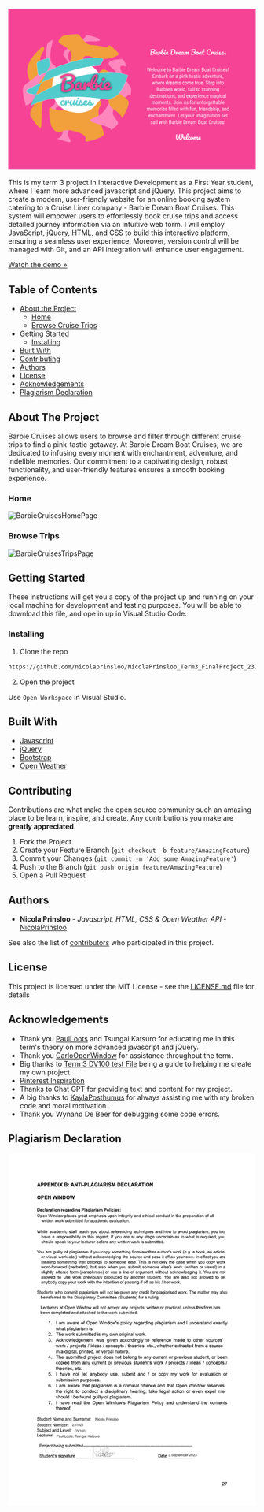 
![BarbieCruises Logo](/assets/ReadMe%20Cover%20Pagepng.png)

This is my term 3 project in Interactive Development as a First Year student, where I learn more advanced javascript and jQuery. This project aims to create a modern, user-friendly website for an online booking system catering to a Cruise Liner company - Barbie Dream Boat Cruises. This system will empower users to effortlessly book cruise trips and access detailed journey information via an intuitive web form. I will employ JavaScript, jQuery, HTML, and CSS to build this interactive platform, ensuring a seamless user experience. Moreover, version control will be managed with Git, and an API integration will enhance user engagement.

[Watch the demo »]()

## Table of Contents

* [About the Project](#about-the-project)
   * [Home](#home)
   * [Browse Cruise Trips](#browse-trips)
* [Getting Started](#getting-started)
  * [Installing](#installing)
* [Built With](#built-with)
* [Contributing](#contributing)
* [Authors](#authors)
* [License](#license)
* [Acknowledgements](#acknowledgements)
* [Plagiarism Declaration](#plagiarism-declaration)

## About The Project

Barbie Cruises allows users to browse and filter through different cruise trips to find a pink-tastic getaway. At Barbie Dream Boat Cruises, we are dedicated to infusing every moment with enchantment, adventure, and indelible memories. Our commitment to a captivating design, robust functionality, and user-friendly features ensures a smooth booking experience.

### Home

![BarbieCruisesHomePage](/assets/ReadMe%20Home%20Page%20Mockup.png)

### Browse Trips

![BarbieCruisesTripsPage](/assets/Trips%20Page%20Mockup.png)

## Getting Started

These instructions will get you a copy of the project up and running on your local machine for development and testing purposes. You will be able to download this file, and ope in up in Visual Studio Code.

### Installing

1. Clone the repo
```sh
https://github.com/nicolaprinsloo/NicolaPrinsloo_Term3_FinalProject_231021.git
```
2. Open the project

Use `Open Workspace` in Visual Studio.

## Built With

* [Javascript](https://developer.mozilla.org/en-US/docs/Web/JavaScript)
* [jQuery](https://jquery.com/)
* [Bootstrap](https://getbootstrap.com/)
* [Open Weather](https://openweathermap.org/)

## Contributing

Contributions are what make the open source community such an amazing place to be learn, inspire, and create. Any contributions you make are **greatly appreciated**.

1. Fork the Project
2. Create your Feature Branch (`git checkout -b feature/AmazingFeature`)
3. Commit your Changes (`git commit -m 'Add some AmazingFeature'`)
4. Push to the Branch (`git push origin feature/AmazingFeature`)
5. Open a Pull Request

## Authors

* **Nicola Prinsloo** - *Javascript, HTML, CSS & Open Weather API* - [NicolaPrinsloo](https://github.com/nicolaprinsloo)

See also the list of [contributors](https://github.com/nicolaprinsloo/NicolaPrinsloo_Term3_FinalProject_231021/graphs/contributors) who participated in this project.

## License

This project is licensed under the MIT License - see the [LICENSE.md](LICENSE.md) file for details

## Acknowledgements

* Thank you [PaulLoots](https://github.com/PaulLoots) and Tsungai Katsuro for educating me in this term's theory on more advanced javascript and jQuery.
* Thank you [CarloOpenWindow](https://github.com/CarloOpenWindow) for assistance throughout the term.
* Big thanks to [Term 3 DV100 test File](https://github.com/paulowi/DV100-T3-Class-Project-Test/graphs/contributors) being a guide to helping me create my own project.
* [Pinterest Inspiration](https://github.com/paulowi/DV100-T3-Class-Project-Test/graphs/contributors)
* Thanks to Chat GPT for providing text and content for my project.
* A big thanks to [KaylaPosthumus](https://github.com/KaylaPosthumusOW) for always assisting me with my broken code and moral motivation.
* Thank you Wynand De Beer for debugging some code errors.

 ## Plagiarism Declaration

 ![PlagiarismDeclaration](/assets/ReadMe_Plagiarism%20Declaration_NicolaPrinsloo.png)
